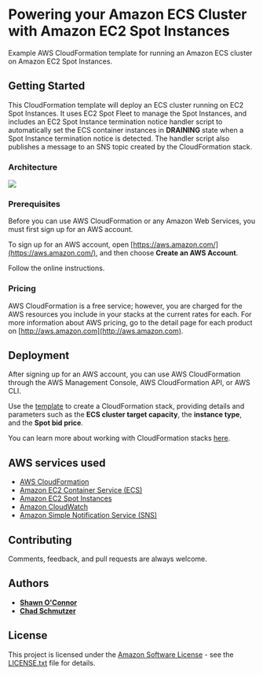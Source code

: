 

# Powering your Amazon ECS Cluster with Amazon EC2 Spot Instances

Example AWS CloudFormation template for running an Amazon ECS cluster on Amazon EC2 Spot Instances.

## Getting Started

This CloudFormation template will deploy an ECS cluster running on EC2 Spot Instances. It uses EC2 Spot Fleet to manage the Spot Instances, and includes an EC2 Spot Instance termination notice handler script to automatically set the ECS container instances in **DRAINING** state when a Spot Instance termination notice is detected. The handler script also publishes a message to an SNS topic created by the CloudFormation stack.

### Architecture

![](https://d2908q01vomqb2.cloudfront.net/1b6453892473a467d07372d45eb05abc2031647a/2017/06/05/0606-Spot-5.jpg)

### Prerequisites

Before you can use AWS CloudFormation or any Amazon Web Services, you must first sign up for an AWS account.

To sign up for an AWS account, open [https://aws.amazon.com/](https://aws.amazon.com/), and then choose **Create an AWS Account**.

Follow the online instructions.

### Pricing

AWS CloudFormation is a free service; however, you are charged for the AWS resources you include in your stacks at the current rates for each. For more information about AWS pricing, go to the detail page for each product on [http://aws.amazon.com](http://aws.amazon.com).

## Deployment

After signing up for an AWS account, you can use AWS CloudFormation through the AWS Management Console, AWS CloudFormation API, or AWS CLI.

Use the [template](ecs-ec2-spot-fleet.yaml) to create a CloudFormation stack, providing details and parameters such as the **ECS cluster target capacity**, the **instance type**, and the **Spot bid price**.

You can learn more about working with CloudFormation stacks [here](http://docs.aws.amazon.com/AWSCloudFormation/latest/UserGuide/stacks.html).

## AWS services used

* [AWS CloudFormation](https://aws.amazon.com/cloudformation/)
* [Amazon EC2 Container Service (ECS)](https://aws.amazon.com/ecs/)
* [Amazon EC2 Spot Instances](https://aws.amazon.com/ec2/spot/)
* [Amazon CloudWatch](https://aws.amazon.com/cloudwatch/)
* [Amazon Simple Notification Service (SNS)](https://aws.amazon.com/sns/)

## Contributing

Comments, feedback, and pull requests are always welcome.

## Authors

* [**Shawn O'Connor**](https://github.com/oak2278])
* [**Chad Schmutzer**](https://github.com/schmutze])

## License

This project is licensed under the [Amazon Software License](https://aws.amazon.com/asl/) - see the [LICENSE.txt](LICENSE.txt) file for details.
